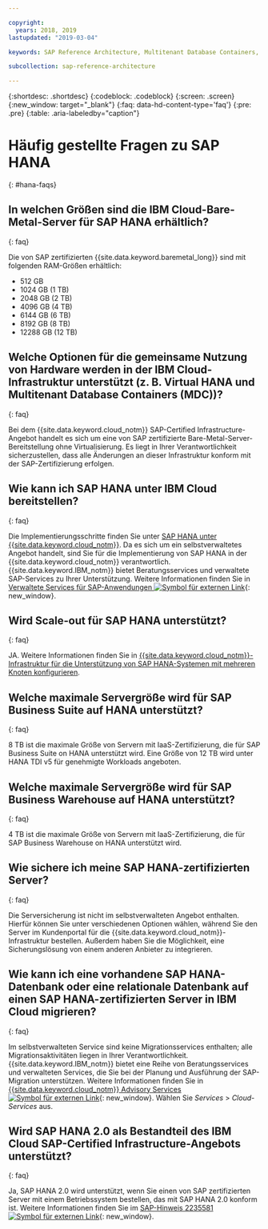 ```yaml
---

copyright:
  years: 2018, 2019
lastupdated: "2019-03-04"

keywords: SAP Reference Architecture, Multitenant Database Containers, MDC, database, SAP HANA

subcollection: sap-reference-architecture

---
```


{:shortdesc: .shortdesc}
{:codeblock: .codeblock}
{:screen: .screen}
{:new_window: target="_blank"}
{:faq: data-hd-content-type='faq'}
{:pre: .pre}
{:table: .aria-labeledby="caption"}

# Häufig gestellte Fragen zu SAP HANA
{: #hana-faqs}

## In welchen Größen sind die IBM Cloud-Bare-Metal-Server für SAP HANA erhältlich?
{: faq}

Die von SAP zertifizierten {{site.data.keyword.baremetal_long}} sind mit folgenden RAM-Größen erhältlich:
* 512 GB
* 1024 GB (1 TB)
* 2048 GB (2 TB)
* 4096 GB (4 TB)
* 6144 GB (6 TB)
* 8192 GB (8 TB)
* 12288 GB (12 TB)

## Welche Optionen für die gemeinsame Nutzung von Hardware werden in der IBM Cloud-Infrastruktur unterstützt (z. B. Virtual HANA und Multitenant Database Containers (MDC))?
{: faq}

Bei dem {{site.data.keyword.cloud_notm}} SAP-Certified Infrastructure-Angebot handelt es sich um eine von SAP zertifizierte Bare-Metal-Server-Bereitstellung ohne Virtualisierung. Es liegt in Ihrer Verantwortlichkeit sicherzustellen, dass alle Änderungen an dieser Infrastruktur konform mit der SAP-Zertifizierung erfolgen.

## Wie kann ich SAP HANA unter IBM Cloud bereitstellen?
{: faq}

Die Implementierungsschritte finden Sie unter [SAP HANA unter {{site.data.keyword.cloud_notm}}](/docs/infrastructure/sap-hana?topic=sap-hana-getting-started#getting-started). Da es sich um ein selbstverwaltetes Angebot handelt, sind Sie für die Implementierung von SAP HANA in der {{site.data.keyword.cloud_notm}} verantwortlich. {{site.data.keyword.IBM_notm}} bietet Beratungsservices und verwaltete SAP-Services zu Ihrer Unterstützung. Weitere Informationen finden Sie in [Verwaltete Services für SAP-Anwendungen ![Symbol für externen Link](../../icons/launch-glyph.svg "Symbol für externen Link")](https://www.ibm.com/cloud/sap/managed){: new_window}.

## Wird Scale-out für SAP HANA unterstützt?
{: faq}

JA. Weitere Informationen finden Sie in [{{site.data.keyword.cloud_notm}}-Infrastruktur für die Unterstützung von SAP HANA-Systemen mit mehreren Knoten konfigurieren](/docs/infrastructure/sap-hana?topic=sap-hana-multi-node-storage#multi-node-storage). 

## Welche maximale Servergröße wird für SAP Business Suite auf HANA unterstützt?
{: faq}

8 TB ist die maximale Größe von Servern mit IaaS-Zertifizierung, die für SAP Business Suite on HANA unterstützt wird. Eine Größe von 12 TB wird unter HANA TDI v5 für genehmigte Workloads angeboten. 

##  Welche maximale Servergröße wird für SAP Business Warehouse auf HANA unterstützt?
{: faq}

4 TB ist die maximale Größe von Servern mit IaaS-Zertifizierung, die für SAP Business Warehouse on HANA unterstützt wird. 

## Wie sichere ich meine SAP HANA-zertifizierten Server?
{: faq}

Die Serversicherung ist nicht im selbstverwalteten Angebot enthalten. Hierfür können Sie unter verschiedenen Optionen wählen, während Sie den Server im Kundenportal für die {{site.data.keyword.cloud_notm}}-Infrastruktur bestellen. Außerdem haben Sie die Möglichkeit, eine Sicherungslösung von einem anderen Anbieter zu integrieren.

## Wie kann ich eine vorhandene SAP HANA-Datenbank oder eine relationale Datenbank auf einen SAP HANA-zertifizierten Server in IBM Cloud migrieren?
{: faq}

Im selbstverwalteten Service sind keine Migrationsservices enthalten; alle Migrationsaktivitäten liegen in Ihrer Verantwortlichkeit. {{site.data.keyword.IBM_notm}} bietet eine Reihe von Beratungsservices und verwalteten Services, die Sie bei der Planung und Ausführung der SAP-Migration unterstützen. Weitere Informationen finden Sie in [{{site.data.keyword.cloud_notm}} Advisory Services ![Symbol für externen Link](../../icons/launch-glyph.svg "Symbol für externen Link")](https://ibm.com/us-en/marketplace/cloud-consulting-services){: new_window}. Wählen Sie *Services* > *Cloud-Services* aus.

## Wird SAP HANA 2.0 als Bestandteil des IBM Cloud SAP-Certified Infrastructure-Angebots unterstützt?
{: faq}

Ja, SAP HANA 2.0 wird unterstützt, wenn Sie einen von SAP zertifizierten Server mit einem Betriebssystem bestellen, das mit SAP HANA 2.0 konform ist. Weitere Informationen finden Sie im [SAP-Hinweis 2235581 ![Symbol für externen Link](../../icons/launch-glyph.svg "Symbol für externen Link")](https://launchpad.support.sap.com/#/notes/2235581){: new_window}.
